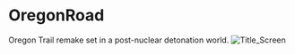 # OregonRoad
Oregon Trail remake set in a post-nuclear detonation world.
![Title_Screen](https://user-images.githubusercontent.com/30009281/148154156-1356d1a1-cb00-4c64-87db-2176aa12fb57.png)
